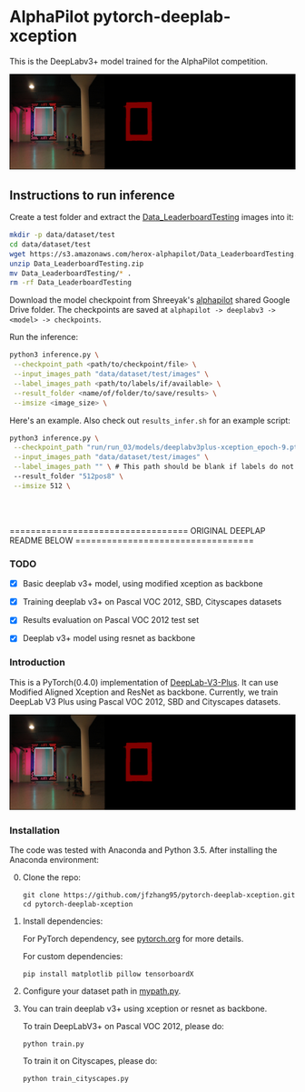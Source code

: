 # AlphaPilot pytorch-deeplab-xception

This is the DeepLabv3+ model trained for the AlphaPilot competition.  

![Results](doc/results.png)

## Instructions to run inference

Create a test folder and extract the [Data_LeaderboardTesting](https://www.herox.com/alphapilot/resource/318) images into it:

```bash
mkdir -p data/dataset/test
cd data/dataset/test
wget https://s3.amazonaws.com/herox-alphapilot/Data_LeaderboardTesting.zip
unzip Data_LeaderboardTesting.zip
mv Data_LeaderboardTesting/* .
rm -rf Data_LeaderboardTesting
```

Download the model checkpoint from Shreeyak's [alphapilot](https://drive.google.com/drive/folders/1kWv8mx87RwPk5vDd1BM6Z9ttOPr__Pu2?usp=sharing) shared Google Drive folder. The checkpoints are saved at `alphapilot -> deeplabv3 -> <model> -> checkpoints`.

Run the inference:

```bash
python3 inference.py \
 --checkpoint_path <path/to/checkpoint/file> \
 --input_images_path "data/dataset/test/images" \
 --label_images_path <path/to/labels/if/available> \
 --result_folder <name/of/folder/to/save/results> \
 --imsize <image_size> \
```

Here's an example. Also check out `results_infer.sh` for an example script:

```bash
python3 inference.py \
 --checkpoint_path "run/run_03/models/deeplabv3plus-xception_epoch-9.pth" \
 --input_images_path "data/dataset/test/images" \
 --label_images_path "" \ # This path should be blank if labels do not exist for test set.
 --result_folder "512pos8" \
 --imsize 512 \
```

&nbsp;  
&nbsp;  

================================== ORIGINAL DEEPLAP README BELOW ==================================
### TODO
- [x] Basic deeplab v3+ model, using modified xception as backbone
- [x] Training deeplab v3+ on Pascal VOC 2012, SBD, Cityscapes datasets
- [x] Results evaluation on Pascal VOC 2012 test set
- [x] Deeplab v3+ model using resnet as backbone


### Introduction
This is a PyTorch(0.4.0) implementation of [DeepLab-V3-Plus](https://arxiv.org/pdf/1802.02611). It
can use Modified Aligned Xception and ResNet as backbone. Currently, we train DeepLab V3 Plus
using Pascal VOC 2012, SBD and Cityscapes datasets.

![Results](doc/results.png)


### Installation
The code was tested with Anaconda and Python 3.5. After installing the Anaconda environment:

0. Clone the repo:
    ```Shell
    git clone https://github.com/jfzhang95/pytorch-deeplab-xception.git
    cd pytorch-deeplab-xception
    ```

1. Install dependencies:

    For PyTorch dependency, see [pytorch.org](https://pytorch.org/) for more details.

    For custom dependencies:
    ```Shell
    pip install matplotlib pillow tensorboardX
    ```

2. Configure your dataset path in [mypath.py](https://github.com/jfzhang95/pytorch-deeplab-xception/blob/master/mypath.py).

3. You can train deeplab v3+ using xception or resnet as backbone.

    To train DeepLabV3+ on Pascal VOC 2012, please do:
    ```Shell
    python train.py
    ```

    To train it on Cityscapes, please do:
    ```Shell
    python train_cityscapes.py
    ```



